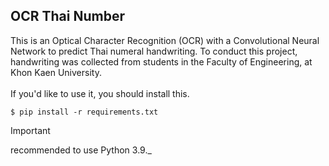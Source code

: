 ## OCR Thai Number
  This is an Optical Character Recognition (OCR) with a Convolutional Neural Network to predict Thai numeral handwriting. To conduct this project, handwriting was collected from students in the Faculty of Engineering, at Khon Kaen University.
  <br>
  <br>
  If you'd like to use it, you should install this. <br>
  ```
  $ pip install -r requirements.txt
  ```

> [!IMPORTANT]
> recommended to use Python 3.9._
